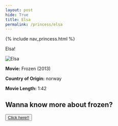 ```yaml
---
layout: post
hide: True
title: Elsa
permalink: /princess/elsa
---
```


{% include nav_princess.html %}

Elsa!

![Elsa]({{site.baseurl}}/images/elsa.jpg)

**Movie:** Frozen (2013)
<br>

**Country of Origin:** norway
<br>

**Movie Length:** 1:42

<p><h2>Wanna know more about frozen?</h2></p>
<button><a href="https://movies.disney.com/frozen">Click here!!</a></button>